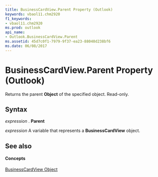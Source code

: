 ```yaml
---
title: BusinessCardView.Parent Property (Outlook)
keywords: vbaol11.chm2920
f1_keywords:
- vbaol11.chm2920
ms.prod: outlook
api_name:
- Outlook.BusinessCardView.Parent
ms.assetid: 45d7c0f1-7979-9f37-ea23-88040d238bf6
ms.date: 06/08/2017
---
```



# BusinessCardView.Parent Property (Outlook)

Returns the parent  **Object** of the specified object. Read-only.


## Syntax

 _expression_ . **Parent**

 _expression_ A variable that represents a **BusinessCardView** object.


## See also


#### Concepts


[BusinessCardView Object](Outlook.BusinessCardView.md)

